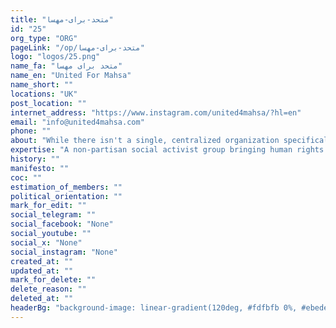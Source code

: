 ```yaml
---
title: "متحد-برای-مهسا"
id: "25"
org_type: "ORG"
pageLink: "/op/متحد-برای-مهسا"
logo: "logos/25.png"
name_fa: "متحد برای مهسا"
name_en: "United For Mahsa"
name_short: ""
locations: "UK"
post_location: ""
internet_address: "https://www.instagram.com/united4mahsa/?hl=en"
email: "info@united4mahsa.com"
phone: ""
about: "While there isn't a single, centralized organization specifically named 'United for Mahsa,' the phrase encapsulates the global movement ignited by the tragic death of Mahsa Amini in Iran on September 16, 2022. This movement calls for justice for Mahsa, an end to the mandatory hijab law, and broader human rights and political reforms in Iran."
expertise: "A non-partisan social activist group bringing human rights issues in Iran to the fore in sociopolitical discourses."
history: ""
manifesto: ""
coc: ""
estimation_of_members: ""
political_orientation: ""
mark_for_edit: ""
social_telegram: ""
social_facebook: "None"
social_youtube: ""
social_x: "None"
social_instagram: "None"
created_at: ""
updated_at: ""
mark_for_delete: ""
delete_reason: ""
deleted_at: ""
headerBg: "background-image: linear-gradient(120deg, #fdfbfb 0%, #ebedee 100%);"
---
```

